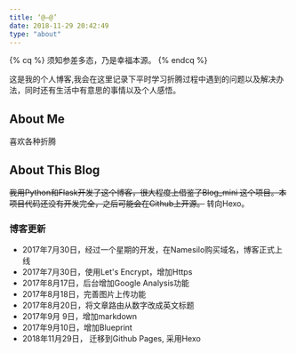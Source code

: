 ```yaml
---
title: ‘@—@’
date: 2018-11-29 20:42:49
type: "about"
---
```


{% cq %}
须知参差多态，乃是幸福本源。
{% endcq %}

这是我的个人博客,我会在这里记录下平时学习折腾过程中遇到的问题以及解决办法，同时还有生活中有意思的事情以及个人感悟。

## About Me

喜欢各种折腾

## About This Blog

~~我用Python和Flask开发了这个博客，很大程度上借鉴了Blog_mini 这个项目。本项目代码还没有开发完全，之后可能会在Github上开源。~~
转向Hexo。

### 博客更新

- 2017年7月30日，经过一个星期的开发，在Namesilo购买域名，博客正式上线
- 2017年7月30日，使用Let's Encrypt，增加Https
- 2017年8月17日，后台增加Google Analysis功能
- 2017年8月18日，完善图片上传功能
- 2017年8月20日，将文章路由从数字改成英文标题
- 2017年9月 9日，增加markdown
- 2017年9月10日，增加Blueprint
- 2018年11月29日， 迁移到Github Pages, 采用Hexo
